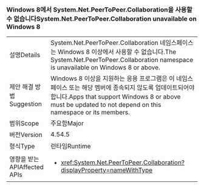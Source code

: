 ### <a name="systemnetpeertopeercollaboration-unavailable-on-windows-8"></a><span data-ttu-id="67171-101">Windows 8에서 System.Net.PeerToPeer.Collaboration을 사용할 수 없습니다</span><span class="sxs-lookup"><span data-stu-id="67171-101">System.Net.PeerToPeer.Collaboration unavailable on Windows 8</span></span>

|   |   |
|---|---|
|<span data-ttu-id="67171-102">설명</span><span class="sxs-lookup"><span data-stu-id="67171-102">Details</span></span>|<span data-ttu-id="67171-103">System.Net.PeerToPeer.Collaboration 네임스페이스는 Windows 8 이상에서 사용할 수 없습니다.</span><span class="sxs-lookup"><span data-stu-id="67171-103">The System.Net.PeerToPeer.Collaboration namespace is unavailable on Windows 8 or above.</span></span>|
|<span data-ttu-id="67171-104">제안 해결 방법</span><span class="sxs-lookup"><span data-stu-id="67171-104">Suggestion</span></span>|<span data-ttu-id="67171-105">Windows 8 이상을 지원하는 응용 프로그램은 이 네임스페이스 또는 해당 멤버에 종속되지 않도록 업데이트되어야 합니다.</span><span class="sxs-lookup"><span data-stu-id="67171-105">Apps that support Windows 8 or above must be updated to not depend on this namespace or its members.</span></span>|
|<span data-ttu-id="67171-106">범위</span><span class="sxs-lookup"><span data-stu-id="67171-106">Scope</span></span>|<span data-ttu-id="67171-107">주요함</span><span class="sxs-lookup"><span data-stu-id="67171-107">Major</span></span>|
|<span data-ttu-id="67171-108">버전</span><span class="sxs-lookup"><span data-stu-id="67171-108">Version</span></span>|<span data-ttu-id="67171-109">4.5</span><span class="sxs-lookup"><span data-stu-id="67171-109">4.5</span></span>|
|<span data-ttu-id="67171-110">형식</span><span class="sxs-lookup"><span data-stu-id="67171-110">Type</span></span>|<span data-ttu-id="67171-111">런타임</span><span class="sxs-lookup"><span data-stu-id="67171-111">Runtime</span></span>|
|<span data-ttu-id="67171-112">영향을 받는 API</span><span class="sxs-lookup"><span data-stu-id="67171-112">Affected APIs</span></span>|<ul><li><xref:System.Net.PeerToPeer.Collaboration?displayProperty=nameWithType></li></ul>|

